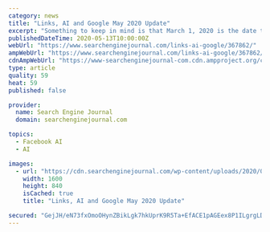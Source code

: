 ```yaml
---
category: news
title: "Links, AI and Google May 2020 Update"
excerpt: "Something to keep in mind is that March 1, 2020 is the date that Google was supposed to begin using Nofollow as a hint for crawling and indexing purposes. According to Google’s official announcement in September 2019,"
publishedDateTime: 2020-05-13T10:00:00Z
webUrl: "https://www.searchenginejournal.com/links-ai-google/367862/"
ampWebUrl: "https://www.searchenginejournal.com/links-ai-google/367862/amp/"
cdnAmpWebUrl: "https://www-searchenginejournal-com.cdn.ampproject.org/c/s/www.searchenginejournal.com/links-ai-google/367862/amp/"
type: article
quality: 59
heat: 59
published: false

provider:
  name: Search Engine Journal
  domain: searchenginejournal.com

topics:
  - Facebook AI
  - AI

images:
  - url: "https://cdn.searchenginejournal.com/wp-content/uploads/2020/05/links-ai-update-5ebbc290c4700.png"
    width: 1600
    height: 840
    isCached: true
    title: "Links, AI and Google May 2020 Update"

secured: "GejJH/eN73fxOmoOHynZBikLgk7hkUprK9R5Ta+EfACE1pAGEex8P1ILgrgLDmurXWgCkBu+ZdorBHGsv0ZYs3Rzi35NAyoDAMCdmvy+kpd34bRPoCS407u+JShI4s5M1ZG7qYWkrMGqohOSL58oTpfSkREsK/HjY3kap0JmB6iJ3QDoagv4gIOw8Vcdax1MKvJ0eeytTIJr1AdFp3v2QuJJ8jquGVUMw4mDn0/rpKbG610Zfv4/Eqfhaf2Gxec9sCQuPj8lniWJs8ZKOCYrb+EWMTnityLV7I4005pMqoIe4nmo8D7U2o9UfLaZelB0lwLJqbh3bmUD+wny47pjI6kjYiUuObRZtE/X/+et8BzU6fXfARPjLQ8m7dLbyTC+mo3wStEGVUa+E6JN5HAy1ybMLh9mfFcbw/NtbTMzh44Hv01Qa7NYpDfxACRftdwWihm0t3GQnvlR4gc4rL7v131RWOdG2kjZqEIEGvZGkCM=;BtpEDW8lqo43rnqdHjt9Qg=="
---
```


